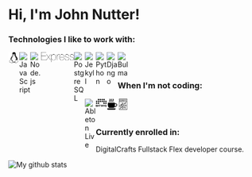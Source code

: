 # Hi, I'm John Nutter!


### Technologies I like to work with: 

<img align="left" alt="Linux" width="22px" src="https://github.com/jnutterdev/simple-icons/blob/develop/icons/linux.svg" />
<img align="left" alt="JavaScript" width="22px" src="https://github.com/jnutterdev/simple-icons/blob/develop/icons/javascript.svg" />
<img align="left" alt="Node.js" width="22px" src="https://github.com/jnutterdev/simple-icons/blob/develop/icons/node-dot-js.svg" />
<img align="left" alt="Express.js" width="66px" src="https://github.com/jnutterdev/jnutterdev/blob/master/express.svg" />
<img align="left" alt="PostgreSQL" width="22px" src="https://github.com/jnutterdev/simple-icons/blob/develop/icons/postgresql.svg" />
<img align="left" alt="Jekyll" width="22px" src="https://github.com/jnutterdev/simple-icons/blob/develop/icons/jekyll.svg" />
<img align="left" alt="Python" width="22px" src="https://github.com/jnutterdev/simple-icons/blob/develop/icons/python.svg" />
<img align="left" alt="Django" width="22px" src="https://github.com/jnutterdev/simple-icons/blob/develop/icons/django.svg" />
<img align="left" alt="Bulma" width="22px" src="https://github.com/jnutterdev/simple-icons/blob/develop/icons/bulma.svg" />


<br><br>
### When I'm not coding: 

<img align="left" alt="Ableton Live" width="22px" src="https://github.com/jnutterdev/simple-icons/blob/develop/icons/abletonlive.svg" />
<img align="left" alt="Bitwig" width="22px" src="https://github.com/jnutterdev/simple-icons/blob/develop/icons/BW_Logo_Header.svg" />
<img align="left" alt="Coffee" width="22px" src="https://github.com/jnutterdev/jnutterdev/blob/master/chocolate.svg" />
<img align="left" alt="Comic books" width="22px" src="https://github.com/jnutterdev/jnutterdev/blob/master/comic.svg" />

<br><br>
### Currently enrolled in:

DigitalCrafts Fullstack Flex developer course.

![My github stats](https://github-readme-stats.vercel.app/api?username=jnutterdev&show_icons=true&theme=radical)
